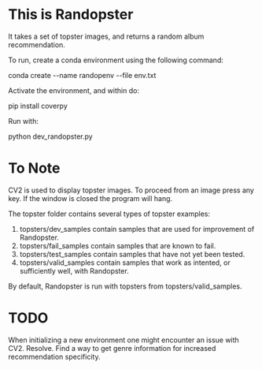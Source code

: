 # This is Randopster

It takes a set of topster images, and returns a random album recommendation.

To run, create a conda environment using the following command:

conda create --name randopenv --file env.txt

Activate the environment, and within do:

pip install coverpy

Run with:

python dev_randopster.py

# To Note

CV2 is used to display topster images. To proceed from an image press any key. If the window is closed the program will hang. 

The topster folder contains several types of topster examples:

1. topsters/dev_samples contain samples that are used for improvement of Randopster. 
2. topsters/fail_samples contain samples that are known to fail. 
3. topsters/test_samples contain samples that have not yet been tested.
4. topsters/valid_samples contain samples that work as intented, or sufficiently well, with Randopster. 

By default, Randopster is run with topsters from topsters/valid_samples. 

# TODO

When initializing a new environment one might encounter an issue with CV2. Resolve. 
Find a way to get genre information for increased recommendation specificity. 
